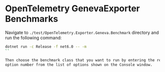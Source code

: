 # OpenTelemetry GenevaExporter Benchmarks

Navigate to `./test/OpenTelemetry.Exporter.Geneva.Benchmark` directory and run
the following command:

```sh
dotnet run -c Release -f net6.0 -- -m
``

Then choose the benchmark class that you want to run by entering the required 
option number from the list of options shown on the Console window.

